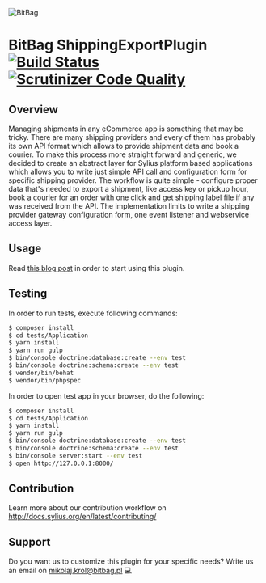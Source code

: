 ![BitBag](https://bitbag.pl/static/bitbag-logo.png)


# BitBag ShippingExportPlugin  [![Build Status](https://travis-ci.org/BitBagCommerce/SyliusShippingExportPlugin.svg?branch=master)](https://travis-ci.org/bitbag-commerce/shipping-export-plugin) [![Scrutinizer Code Quality](https://scrutinizer-ci.com/g/bitbag-commerce/shipping-export-plugin/badges/quality-score.png?b=master)](https://scrutinizer-ci.com/g/bitbag-commerce/shipping-export-plugin/?branch=master)

## Overview
Managing shipments in any eCommerce app is something that may be tricky. There are many shipping providers and every of them has probably its own API format which allows to provide shipment data and book a courier. To make this process more straight forward and generic, we decided to create an abstract layer for Sylius platform based applications which allows you to write just simple API call and configuration form for specific shipping provider. The workflow is quite simple - configure proper data that's needed to export a shipment, like access key or pickup hour, book a courier for an order with one click and get shipping label file if any was received from the API. The implementation limits to write a shipping provider gateway configuration form, one event listener and webservice access layer.

## Usage

Read [this blog post](https://bitbag.shop/blog/bitbag-shipping-export-plugin-simple-way-to-control-shipments-in-your-online-store) in order to start using this plugin.

## Testing

In order to run tests, execute following commands:

```bash
$ composer install
$ cd tests/Application
$ yarn install
$ yarn run gulp
$ bin/console doctrine:database:create --env test
$ bin/console doctrine:schema:create --env test
$ vendor/bin/behat
$ vendor/bin/phpspec
```

In order to open test app in your browser, do the following:

```bash
$ composer install
$ cd tests/Application
$ yarn install
$ yarn run gulp
$ bin/console doctrine:database:create --env test
$ bin/console doctrine:schema:create --env test
$ bin/console server:start --env test
$ open http://127.0.0.1:8000/
```

## Contribution

Learn more about our contribution workflow on http://docs.sylius.org/en/latest/contributing/

## Support

Do you want us to customize this plugin for your specific needs? Write us an email on mikolaj.krol@bitbag.pl 💻
